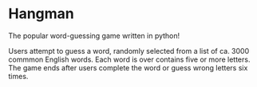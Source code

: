 # Hangman
The popular word-guessing game written in python!

Users attempt to guess a word, randomly selected from a list of ca. 3000 commmon English words. 
Each word is over contains five or more letters.
The game ends after users complete the word or guess wrong letters six times.
